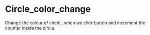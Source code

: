 # Circle_color_change
Change the colour of circle , when we click button and increment the counter inside the circle.
